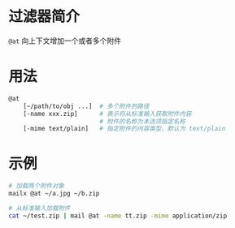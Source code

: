 # 过滤器简介

`@at` 向上下文增加一个或者多个附件
 

# 用法

```bash
@at 
	[~/path/to/obj ...]  # 多个附件的路径
	[-name xxx.zip]      # 表示将从标准输入获取附件内容
	                     # 附件的名称为本选项指定名称
    [-mime text/plain]   # 指定附件的内容类型，默认为 text/plain
```


# 示例

```bash
# 加载两个附件对象
mailx @at ~/a.jpg ~/b.zip

# 从标准输入加载附件
cat ~/test.zip | mail @at -name tt.zip -mime application/zip
```

